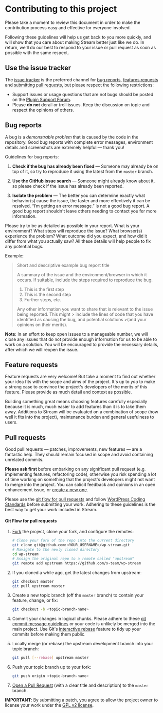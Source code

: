 # Contributing to this project

Please take a moment to review this document in order to make the contribution process easy and effective for everyone involved.

Following these guidelines will help us get back to you more quickly, and will show that you care about making Stream better just like we do. In return, we'll do our best to respond to your issue or pull request as soon as possible with the same respect.


## Use the issue tracker

The [issue tracker](https://github.com/x-team/wp-stream/issues) is the preferred channel for [bug reports](#bugs), [features requests](#features) and [submitting pull requests](#pull-requests), but please respect the following restrictions:

* Support issues or usage questions that are not bugs should be posted on the [Plugin Support Forum](http://wordpress.org/support/plugin/stream).
* Please **do not** derail or troll issues. Keep the discussion on topic and respect the opinions of others.


<a name="bugs"></a>
## Bug reports

A bug is a _demonstrable problem_ that is caused by the code in the repository. Good bug reports with complete error messages, environment details and screenshots are extremely helpful &mdash; thank you!

Guidelines for bug reports:

1. **Check if the bug has already been fixed** &mdash; Someone may already be on top of it, so try to reproduce it using the latest from the `master` branch.

2. **Use the [GitHub issue search](https://github.com/x-team/wp-stream/search?type=Issues)** &mdash; Someone might already know about it, so please check if the issue has already been reported.

3. **Isolate the problem** &mdash; The better you can determine exactly what behavior(s) cause the issue, the faster and more effectively it can be resolved. “I’m getting an error message.” is not a good bug report. A good bug report shouldn't leave others needing to contact you for more information.

Please try to be as detailed as possible in your report. What is your environment? What steps will reproduce the issue? What browser(s) experience the problem? What outcome did you expect, and how did it differ from what you actually saw? All these details will help people to fix any potential bugs.

Example:

> Short and descriptive example bug report title
>
> A summary of the issue and the environment/browser in which it occurs. If
> suitable, include the steps required to reproduce the bug.
>
> 1. This is the first step
> 2. This is the second step
> 3. Further steps, etc.
>
> Any other information you want to share that is relevant to the issue being reported. This might > include the lines of code that you have identified as causing the bug, and potential solutions >(and your opinions on their merits).

**Note:** In an effort to keep open issues to a manageable number, we will close any issues that do not provide enough information for us to be able to work on a solution. You will be encouraged to provide the necessary details, after which we will reopen the issue.

<a name="features"></a>
## Feature requests

Feature requests are very welcome! But take a moment to find out whether your idea fits with the scope and aims of the project. It's up to *you* to make a strong case to convince the project's developers of the merits of this feature. Please provide as much detail and context as possible.

Building something great means choosing features carefully especially because it is much, much easier to add features than it is to take them away. Additions to Stream will be evaluated on a combination of scope (how well it fits into the project), maintenance burden and general usefulness to users.

<a name="pull-requests"></a>
## Pull requests

Good pull requests &mdash; patches, improvements, new features &mdash; are a fantastic help.
They should remain focused in scope and avoid containing unrelated commits.

**Please ask first** before embarking on any significant pull request (e.g. implementing features, refactoring code), otherwise you risk spending a lot of time working on something that the project's developers might not want to merge into the project. You can solicit feedback and opinions in an open enhancement issue, or [create a new one](https://github.com/x-team/wp-stream/issues/new).

Please use the [git flow for pull requests](#git-flow) and follow [WordPress Coding Standards](http://make.wordpress.org/core/handbook/coding-standards/) before submitting your work. Adhering to these guidelines is the best way to get your work included in Stream.

<a name="git-flow"></a>
#### Git Flow for pull requests

1. [Fork](http://help.github.com/fork-a-repo/) the project, clone your fork, and configure the remotes:

   ```bash
   # Clone your fork of the repo into the current directory
   git clone git@github.com:<YOUR_USERNAME>/wp-stream.git
   # Navigate to the newly cloned directory
   cd wp-stream
   # Assign the original repo to a remote called "upstream"
   git remote add upstream https://github.com/x-team/wp-stream
   ```

2. If you cloned a while ago, get the latest changes from upstream:

   ```bash
   git checkout master
   git pull upstream master
   ```

3. Create a new topic branch (off the `master` branch) to contain your feature, change, or fix:

   ```bash
   git checkout -b <topic-branch-name>
   ```

4. Commit your changes in logical chunks. Please adhere to these [git commit message guidelines](http://tbaggery.com/2008/04/19/a-note-about-git-commit-messages.html) or your code is unlikely be merged into the main project. Use Git's [interactive rebase](https://help.github.com/articles/interactive-rebase) feature to tidy up your commits before making them public.

5. Locally merge (or rebase) the upstream development branch into your topic branch:

   ```bash
   git pull [--rebase] upstream master
   ```

6. Push your topic branch up to your fork:

   ```bash
   git push origin <topic-branch-name>
   ```

7. [Open a Pull Request](https://help.github.com/articles/using-pull-requests/) (with a clear title and description) to the `master` branch.

**IMPORTANT**: By submitting a patch, you agree to allow the project owner to license your work under the [GPL v2 license](http://www.gnu.org/licenses/gpl-2.0.html).
